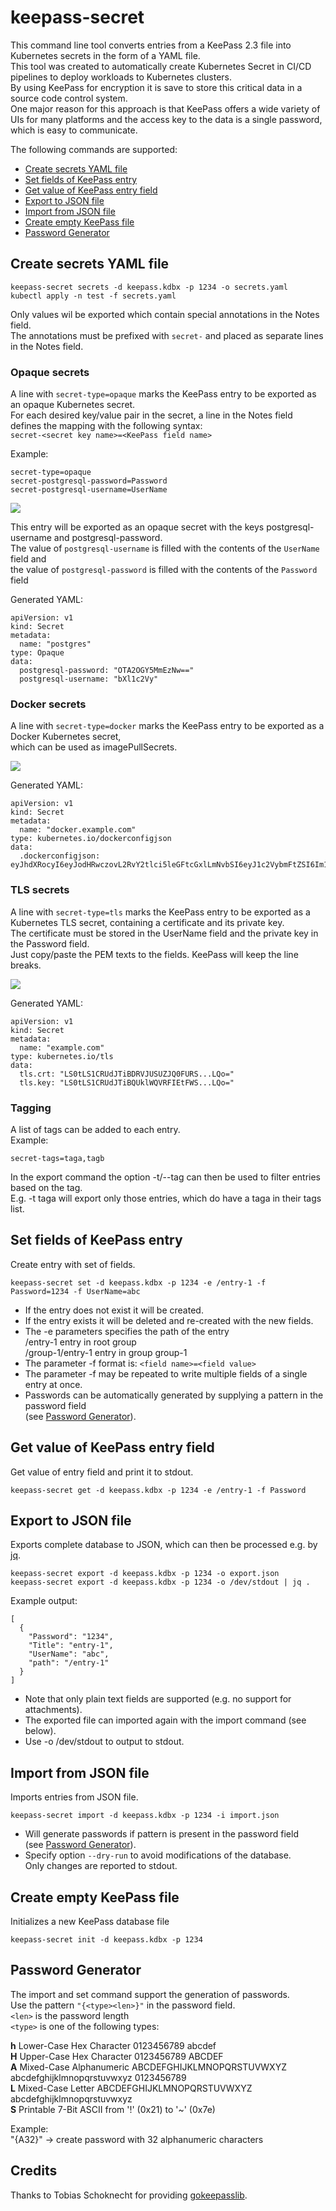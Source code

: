 





# keepass-secret

This command line tool converts entries from a KeePass 2.3 file into Kubernetes secrets in the form of a YAML file.  
This tool was created to automatically create Kubernetes Secret in CI/CD pipelines to deploy workloads to Kubernetes clusters.  
By using KeePass for encryption it is save to store this critical data in a source code control system.  
One major reason for this approach is that KeePass offers a wide variety of UIs for many platforms and the access key to the data is a single password, which is easy to communicate.

The following commands are supported:
- [Create secrets YAML file](#create-secrets-yaml-file)
- [Set fields of KeePass entry](#set-fields-of-keepass-entry)
- [Get value of KeePass entry field](#get-value-of-keepass-entry-field)
- [Export to JSON file](#export-to-json-file)
- [Import from JSON file](#import-from-json-file)
- [Create empty KeePass file](#create-empty-keepass-file)
- [Password Generator](#password-generator)

## Create secrets YAML file
```
keepass-secret secrets -d keepass.kdbx -p 1234 -o secrets.yaml
kubectl apply -n test -f secrets.yaml
```
Only values wil be exported which contain special annotations in the Notes field.  
The annotations must be prefixed with `secret-` and placed as separate lines in the Notes field.  

### Opaque secrets
A line with `secret-type=opaque` marks the KeePass entry to be exported as an opaque Kubernetes secret.  
For each desired key/value pair in the secret, a line in the Notes field defines the mapping with the following syntax:  
`secret-<secret key name>=<KeePass field name>`

Example:  
```
secret-type=opaque
secret-postgresql-password=Password
secret-postgresql-username=UserName
```
![](doc/opaque.png)

This entry will be exported as an opaque secret with the keys postgresql-username and postgresql-password.  
The value of `postgresql-username` is filled with the contents of the `UserName` field and  
the value of `postgresql-password` is filled with the contents of the `Password` field

Generated YAML:
```
apiVersion: v1
kind: Secret
metadata:
  name: "postgres"
type: Opaque
data:
  postgresql-password: "OTA2OGY5MmEzNw=="
  postgresql-username: "bXl1c2Vy"
```

### Docker secrets
A line with `secret-type=docker` marks the KeePass entry to be exported as a Docker Kubernetes secret,  
which can be used as imagePullSecrets.

![](doc/docker.png)

Generated YAML:
```
apiVersion: v1
kind: Secret
metadata:
  name: "docker.example.com"
type: kubernetes.io/dockerconfigjson
data:
  .dockerconfigjson: eyJhdXRocyI6eyJodHRwczovL2RvY2tlci5leGFtcGxlLmNvbSI6eyJ1c2VybmFtZSI6Im15dXNlciIsInBhc3N3b3JkIjoiNWRhOWVkNmRiOSIsImVtYWlsIjoibWFpbEBleGFtcGxlLmRlIiwiYXV0aCI6ImJYbDFjMlZ5T2pWa1lUbGxaRFprWWprPSJ9fX0=
```

### TLS secrets
A line with `secret-type=tls` marks the KeePass entry to be exported as a Kubernetes TLS secret, 
containing a certificate and its private key.  
The certificate must be stored in the UserName field and the private key in the Password field.  
Just copy/paste the PEM texts to the fields. KeePass will keep the line breaks.

![](doc/tls.png)

Generated YAML:
```
apiVersion: v1
kind: Secret
metadata:
  name: "example.com"
type: kubernetes.io/tls
data:
  tls.crt: "LS0tLS1CRUdJTiBDRVJUSUZJQ0FURS...LQo="
  tls.key: "LS0tLS1CRUdJTiBQUklWQVRFIEtFWS...LQo="
```

### Tagging
A list of tags can be added to each entry.  
Example:
```
secret-tags=taga,tagb
```
In the export command the option -t/--tag can then be used to filter entries based on the tag.  
E.g. -t taga will export only those entries, which do have a taga in their tags list.


## Set fields of KeePass entry
Create entry with set of fields.
```
keepass-secret set -d keepass.kdbx -p 1234 -e /entry-1 -f Password=1234 -f UserName=abc
```
- If the entry does not exist it will be created.
- If the entry exists it will be deleted and re-created with the new fields.
- The -e parameters specifies the path of the entry  
  /entry-1 entry in root group  
  /group-1/entry-1 entry in group group-1
- The parameter -f format is: `<field name>=<field value>`
- The parameter -f may be repeated to write multiple fields of a single entry at once.
- Passwords can be automatically generated by supplying a pattern in the password field  
  (see [Password Generator](#password-generator)).


## Get value of KeePass entry field
Get value of entry field and print it to stdout.  
```
keepass-secret get -d keepass.kdbx -p 1234 -e /entry-1 -f Password
```


## Export to JSON file
Exports complete database to JSON, which can then be processed e.g. by [jq](https://stedolan.github.io/jq/).
```
keepass-secret export -d keepass.kdbx -p 1234 -o export.json
keepass-secret export -d keepass.kdbx -p 1234 -o /dev/stdout | jq .
```
Example output:
```
[
  {
    "Password": "1234",
    "Title": "entry-1",
    "UserName": "abc",
    "path": "/entry-1"
  }
]
```
- Note that only plain text fields are supported (e.g. no support for attachments).
- The exported file can imported again with the import command (see below).
- Use -o /dev/stdout to output to stdout.


## Import from JSON file
Imports entries from JSON file.
```
keepass-secret import -d keepass.kdbx -p 1234 -i import.json
```
- Will generate passwords if pattern is present in the password field  
  (see [Password Generator](#password-generator)).
- Specify option `--dry-run` to avoid modifications of the database.  
  Only changes are reported to stdout.

## Create empty KeePass file
Initializes a new KeePass database file 
```
keepass-secret init -d keepass.kdbx -p 1234
```

## Password Generator
The import and set command support the generation of passwords.  
Use the pattern `"{<type><len>}"` in the password field.  
`<len>` is the password length  
`<type>` is one of the following types:  

  **h** Lower-Case Hex Character  0123456789 abcdef  
  **H**	Upper-Case Hex Character	0123456789 ABCDEF  
  **A**	Mixed-Case Alphanumeric	ABCDEFGHIJKLMNOPQRSTUVWXYZ abcdefghijklmnopqrstuvwxyz 0123456789  
  **L**	Mixed-Case Letter	ABCDEFGHIJKLMNOPQRSTUVWXYZ abcdefghijklmnopqrstuvwxyz  
  **S**	Printable 7-Bit ASCII	from '!' (0x21) to '~' (0x7e)

  Example:  
    "{A32}" -> create password with 32 alphanumeric characters

## Credits
Thanks to Tobias Schoknecht for providing [gokeepasslib](https://github.com/tobischo/gokeepasslib).
